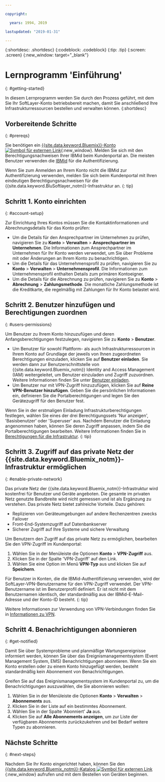 ```yaml
---

copyright:

  years: 1994, 2019

lastupdated: "2019-01-31"

---
```


{:shortdesc: .shortdesc}
{:codeblock: .codeblock}
{:tip: .tip}
{:screen: .screen}
{:new_window: target="_blank"}


# Lernprogramm 'Einführung'
{: #getting-started}

In diesem Lernprogramm werden Sie durch den Prozess geführt, mit dem Sie Ihr SoftLayer-Konto betriebsbereit machen, damit Sie anschließend Ihre Infrastrukturressourcen bestellen und verwalten können.
{:shortdesc}

## Vorbereitende Schritte
{: #prereqs}

Sie benötigen ein [{{site.data.keyword.Bluemix}}-Konto ![Symbol für externen Link](../icons/launch-glyph.svg "Symbol für externen Link")](https://cloud.ibm.com){:new_window}. Melden Sie sich mit den Berechtigungsnachweisen Ihrer IBMid beim Kundenportal an. Die meisten Benutzer verwenden die [IBMid](/docs/account?topic=account-switchtoIBMid#switchtoIBMid) für die Authentifizierung.

Wenn Sie zum Anmelden an Ihrem Konto nicht die IBMid zur Authentifizierung verwenden, melden Sie sich beim Kundenportal mit Ihren eindeutigen Berechtigungsnachweisen für die {{site.data.keyword.BluSoftlayer_notm}}-Infrastruktur an.
{: tip}

## Schritt 1. Konto einrichten
{: #account-setup}

Zur Einrichtung Ihres Kontos müssen Sie die Kontaktinformationen und Abrechnungsdetails für das Konto prüfen:
 * Um die Details für den Ansprechpartner im Unternehmen zu prüfen, navigieren Sie zu **Konto** > **Verwalten** > **Ansprechpartner im Unternehmen**. Die Informationen zum Ansprechpartner im Unternehmen für Ihr Konto werden verwendet, um Sie über Probleme mit oder Änderungen an Ihrem Konto zu benachrichtigen.
 * Um die Details für das Unternehmensprofil zu prüfen, navigieren Sie zu **Konto** > **Verwalten** > **Unternehmensprofil**. Die Informationen zum Unternehmensprofil enthalten Details zum primären Kontoeigner.
 * Um die Details für die Abrechnung zu prüfen, navigieren Sie zu **Konto** > **Abrechnung** > **Zahlungsmethode**. Die monatliche Zahlungsmethode ist die Kreditkarte, die regelmäßig mit Zahlungen für Ihr Konto belastet wird.

## Schritt 2. Benutzer hinzufügen und Berechtigungen zuordnen
{: #users-permissions}

Um Benutzer zu Ihrem Konto hinzuzufügen und deren Anfangsberechtigungen festzulegen, navigieren Sie zu **Konto** > **Benutzer**.
 * Um Benutzer für sowohl Plattform- als auch Infrastrukturressourcen in Ihrem Konto auf Grundlage der jeweils von Ihnen zugeordneten Berechtigungen einzuladen, klicken Sie auf **Benutzer einladen**. Sie werden dann zur Benutzerschnittstelle von {{site.data.keyword.Bluemix_notm}} Identity and Access Management (IAM) weitergeleitet, um Benutzer einzuladen und Zugriff zuzuordnen. Weitere Informationen finden Sie unter [Benutzer einladen](/docs/iam?topic=iam-iamuserinv#iamuserinv).
 * Um Benutzer nur mit VPN-Zugriff hinzuzufügen, klicken Sie auf **Reine VPN-Benutzer hinzufügen**. Geben Sie die persönlichen Informationen ein, definieren Sie die Portalberechtigungen und legen Sie den Gerätezugriff für den Benutzer fest.

Wenn Sie in der erstmaligen Einladung Infrastrukturberechtigungen festlegen, wählen Sie eines der drei Berechtigungssets 'Nur anzeigen', 'Basisbenutzer' oder 'Superuser' aus. Nachdem Benutzer die Einladung angenommen haben, können Sie deren Zugriff anpassen, indem Sie die Portalberechtigungen bearbeiten. Weitere Informationen finden Sie in [Berechtigungen für die Infrastruktur](/docs/iam?topic=iam-infrapermission#infrapermission).
{: tip}

## Schritt 3. Zugriff auf das private Netz der {{site.data.keyword.Bluemix_notm}}-Infrastruktur ermöglichen
{: #enable-private-network}

Das private Netz der {{site.data.keyword.Bluemix_notm}}-Infrastruktur wird kostenfrei für Benutzer und Geräte angeboten. Die gesamte im privaten Netz genutzte Bandbreite wird nicht gemessen und ist als Ergänzung zu verstehen. Das private Netz bietet zahlreiche Vorteile. Dazu gehören:
  * Replizieren von Geräteumgebungen auf andere Rechenzentren zwecks Failover
  * Front-End-Systemzugriff auf Datenbankserver
  * Sicherer Zugriff auf Ihre Systeme und sichere Verwaltung

Um Benutzern den Zugriff auf das private Netz zu ermöglichen, bearbeiten Sie den VPN-Zugriff im Kundenportal:
  1. Wählen Sie in der Menüleiste die Optionen **Konto** > **VPN-Zugriff** aus.  
  2. Klicken Sie in der Spalte 'VPN-Zugriff' auf den Link.
  3. Wählen Sie eine Option im Menü **VPN-Typ** aus und klicken Sie auf **Speichern**.  

Für Benutzer in Konten, die die IBMid-Authentifizierung verwenden, wird der SoftLayer-VPN-Benutzername für den VPN-Zugriff verwendet. Der VPN-Benutzername ist im Benutzerprofil definiert. Er ist nicht mit dem Benutzernamen identisch, der standardmäßig aus der IBMid-E-Mail-Adresse und der Konto-ID besteht.
{: tip}

Weitere Informationen zur Verwendung von VPN-Verbindungen finden Sie in [Informationen zu VPN](/docs/infrastructure/iaas-vpn?topic=VPN-about-vpn#about-vpn).

## Schritt 4. Benachrichtigungen abonnieren
{: #get-notified}

Damit Sie über Systemprobleme und planmäßige Wartungsereignisse informiert werden, können Sie über das Ereignismanagementsystem (Event Management System, EMS) Benachrichtigungen abonnieren. Wenn Sie ein Konto erstellen oder zu einem Konto hinzugefügt werden, besteht standardmäßig kein Abonnement von Benachrichtigungen.

Greifen Sie auf das Ereignismanagementsystem im Kundenportal zu, um die Benachrichtigungen auszuwählen, die Sie abonnieren wollen:
  1. Wählen Sie in der Menüleiste die Optionen **Konto** > **Verwalten** > **Abonnements** aus.
  2. Klicken Sie in der Liste auf ein bestimmtes Abonnement.
  3. Wählen Sie in der Spalte 'Abonniert' **Ja** aus.
  4. Klicken Sie auf **Alle Abonnements anzeigen**, um zur Liste der verfügbaren Abonnements zurückzukehren und bei Bedarf weitere Typen zu abonnieren.

## Nächste Schritte
{: #next-steps}

Nachdem Sie Ihr Konto eingerichtet haben, können Sie den [{{site.data.keyword.Bluemix_notm}}-Katalog ![Symbol für externen Link](../icons/launch-glyph.svg)](https://{DomainName}/catalog/?category=infrastructure){:new_window} aufrufen und mit dem Bestellen von Geräten beginnen.
